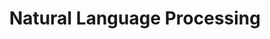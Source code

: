 ---
layout: category
taxonomy: Blogs_Korean_CV
title: "Natural Language Processing"
permalink: /Blogs_Korean/CV/
author_profile: true
---